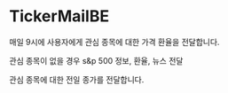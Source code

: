 # TickerMailBE

매일 9시에 사용자에게 관심 종목에 대한 가격 환율을 전달합니다.

관심 종목이 없을 경우 s&p 500 정보, 환율, 뉴스 전달

관심 종목에 대한 전일 종가를 전달합니다.
